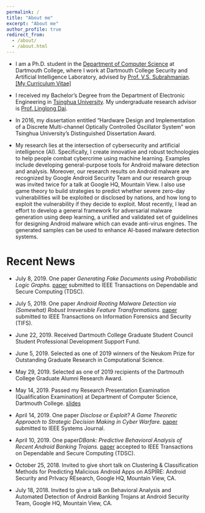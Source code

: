 ```yaml
---
permalink: /
title: "About me"
excerpt: "About me"
author_profile: true
redirect_from: 
  - /about/
  - /about.html
---
```



* I am a Ph.D. student in the [Department of Computer Science](https://web.cs.dartmouth.edu/) at Dartmouth College, where I work at Dartmouth College Security and Artificial Intelligence Laboratory, advised by [Prof. V.S. Subrahmanian](http://home.cs.dartmouth.edu/~vs//). [[My Curriculum Vitae]](http://qian-han.github.io/files/Qian_Han_CV.pdf)
* I received my Bachelor’s Degree from the Department of Electronic Engineering in [Tsinghua University](http://www.tsinghua.edu.cn/publish/thu2018en/index.html). My undergraduate research advisor is [Prof. Linglong Dai](http://oa.ee.tsinghua.edu.cn/dailinglong/). 
* In 2016, my dissertation entitled “Hardware Design and Implementation of a Discrete Multi-channel Optically Controlled Oscillator System” won Tsinghua University’s Distinguished Dissertation Award.

* My research lies at the intersection of cybersecurity and artificial intelligence (AI). Specifically, I create innovative and robust technologies to help people combat cybercrime using machine learning. Examples include developing general-purpose tools for Android malware detection and analysis. Moreover, our research results on Android malware are recognized by Google Android Security Team and our research group was invited twice for a talk at Google HQ, Mountain View. I also use game theory to build strategies to predict whether severe zero-day vulnerabilities will be exploited or disclosed by nations, and how long to exploit the vulnerability if they decide to exploit. Most recently, I lead an effort to develop a general framework for adversarial malware generation using deep learning, a unified and validated set of guidelines for designing Android malware which can evade anti-virus engines. The generated samples can be used to enhance AI-based malware detection systems.


# Recent News

* July 8, 2019. One paper <i>Generating Fake Documents using Probabilistic Logic Graphs.</i> [paper](https://qian-han.github.io/files/Fake_PLGs.pdf) submitted to IEEE Transactions on Dependable and Secure Computing (TDSC).

* July 5, 2019. One paper <i>Android Rooting Malware Detection via (Somewhat) Robust Irreversible Feature Transformations.</i> [paper](https://qian-han.github.io/files/FARM.pdf) submitted to IEEE Transactions on Information Forensics and Security (TIFS).

* June 22, 2019. Received Dartmouth College Graduate Student Council Student Professional Development Support Fund.

* June 5, 2019. Selected as one of 2019 winners of the Neukom Prize for Outstanding Graduate Research in Computational Science.

* May 29, 2019. Selected as one of 2019 recipients of the Dartmouth College Graduate Alumni Research Award.

* May 14, 2019. Passed my Research Presentation Examination (Qualification Examination) at Department of Computer Science, Dartmouth College. [slides](https://qian-han.github.io/files/RPE.pdf)

* April 14, 2019. One paper <i>Disclose or Exploit? A Game Theoretic Approach to Strategic Decision Making in Cyber Warfare.</i> [paper](https://qian-han.github.io/files/EOD.pdf) submitted to IEEE Systems Journal.

* April 10, 2019. One paper<i>DBank: Predictive Behavioral Analysis of Recent Android Banking Trojans.</i> [paper](https://ieeexplore.ieee.org/document/8684321) accepted to IEEE Transactions on Dependable and Secure Computing (TDSC).

* October 25, 2018. Invited to give short talk on Clustering & Classification Methods for Predicting Malicious Android Apps on ASPIRE: Android Security and PrIvacy REsearch, Google HQ, Mountain View, CA.

* July 18, 2018. Invited to give a talk on Behavioral Analysis and Automated Detection of Android Banking Trojans at Android Security Team, Google HQ, Mountain View, CA.
